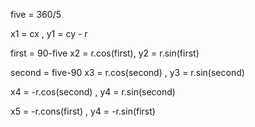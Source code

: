 five = 360/5

x1 = cx , y1 = cy - r 

first = 90-five
x2 = r.cos(first), y2 = r.sin(first)

second = five-90
x3 = r.cos(second) , y3 = r.sin(second)

x4 = -r.cos(second) , y4 = r.sin(second)

x5 = -r.cons(first) , y4 = -r.sin(first) 

